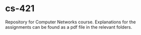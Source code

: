 # cs-421
Repository for Computer Networks course. Explanations for the assignments can be found as a pdf file in the relevant folders.
